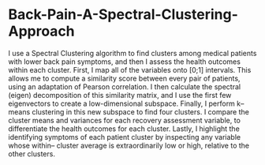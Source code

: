 # Back-Pain-A-Spectral-Clustering-Approach
I use a Spectral Clustering algorithm to find clusters among medical
patients with lower back pain symptoms, and then I assess the health
outcomes within each cluster. First, I map all of the variables onto [0;1]
intervals. This allows me to compute a similarity score between every pair of
patients, using an adaptation of Pearson correlation. I then calculate the
spectral (eigen) decomposition of this similarity matrix, and I use the first
few eigenvectors to create a low-dimensional subspace. Finally, I perform
k–means clustering in this new subspace to find four clusters. I compare the
cluster means and variances for each recovery assessment variable, to differentiate
the health outcomes for each cluster. Lastly, I highlight the identifying
symptoms of each patient cluster by inspecting any variable whose within–
cluster average is extraordinarily low or high, relative to the other clusters.

